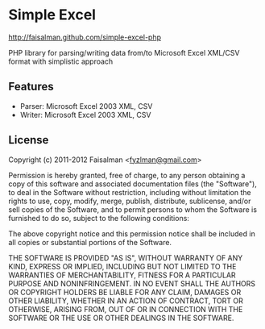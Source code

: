 # Simple Excel

http://faisalman.github.com/simple-excel-php

PHP library for parsing/writing data from/to Microsoft Excel XML/CSV format with simplistic approach 

## Features

* Parser: Microsoft Excel 2003 XML, CSV
* Writer: Microsoft Excel 2003 XML, CSV

## License

Copyright (c) 2011-2012 Faisalman <<fyzlman@gmail.com>>

Permission is hereby granted, free of charge, to any person obtaining a copy
of this software and associated documentation files (the "Software"), to deal
in the Software without restriction, including without limitation the rights
to use, copy, modify, merge, publish, distribute, sublicense, and/or sell
copies of the Software, and to permit persons to whom the Software is
furnished to do so, subject to the following conditions:

The above copyright notice and this permission notice shall be included in
all copies or substantial portions of the Software.

THE SOFTWARE IS PROVIDED "AS IS", WITHOUT WARRANTY OF ANY KIND, EXPRESS OR
IMPLIED, INCLUDING BUT NOT LIMITED TO THE WARRANTIES OF MERCHANTABILITY,
FITNESS FOR A PARTICULAR PURPOSE AND NONINFRINGEMENT. IN NO EVENT SHALL THE
AUTHORS OR COPYRIGHT HOLDERS BE LIABLE FOR ANY CLAIM, DAMAGES OR OTHER
LIABILITY, WHETHER IN AN ACTION OF CONTRACT, TORT OR OTHERWISE, ARISING FROM,
OUT OF OR IN CONNECTION WITH THE SOFTWARE OR THE USE OR OTHER DEALINGS IN
THE SOFTWARE.
